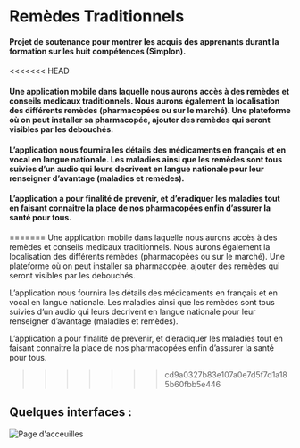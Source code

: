 # Remèdes Traditionnels
#### Projet de soutenance pour montrer les acquis des apprenants durant la formation sur les huit compétences (Simplon).

<<<<<<< HEAD
#### Une application mobile dans laquelle nous aurons accès à des remèdes et conseils medicaux traditionnels. Nous aurons également la localisation des différents remèdes (pharmacopées ou sur le marché). Une plateforme où on peut installer sa pharmacopée, ajouter des remèdes qui seront visibles par les debouchés. 

#### L’application nous fournira les détails des médicaments en français et en vocal en langue nationale. Les maladies ainsi que les remèdes sont tous suivies d’un audio qui leurs decrivent en langue nationale pour leur renseigner d’avantage (maladies et remèdes).

#### L’application a pour finalité de prevenir, et d’eradiquer les maladies tout en faisant connaitre la place de nos pharmacopées enfin d’assurer la santé pour tous.
=======
Une application mobile dans laquelle nous aurons accès à des remèdes et conseils medicaux traditionnels. Nous aurons également la localisation des différents remèdes (pharmacopées ou sur le marché). Une plateforme où on peut installer sa pharmacopée, ajouter des remèdes qui seront visibles par les debouchés. 

L’application nous fournira les détails des médicaments en français et en vocal en langue nationale. Les maladies ainsi que les remèdes sont tous suivies d’un audio qui leurs decrivent en langue nationale pour leur renseigner d’avantage (maladies et remèdes).

L’application a pour finalité de prevenir, et d’eradiquer les maladies tout en faisant connaitre la place de nos pharmacopées enfin d’assurer la santé pour tous.
>>>>>>> cd9a0327b83e107a0e7d5f7d1a185b60fbb5e446

## Quelques interfaces :

![Page d'acceuilles](https://firebasestorage.googleapis.com/v0/b/remedes-ancestraux.appspot.com/o/capture%2FScreenshot_20220331-121333_1.png?alt=media&token=acc96c1c-b977-4cdd-8b40-1bd57513a323)
